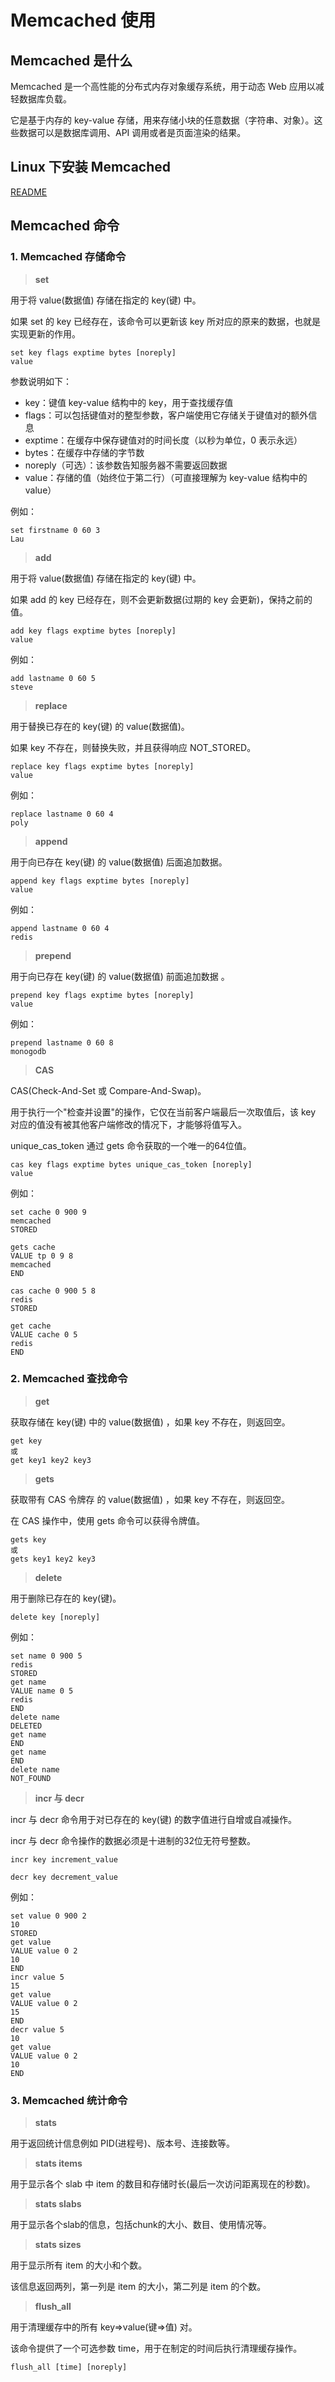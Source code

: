 # Memcached 使用

## Memcached 是什么

Memcached 是一个高性能的分布式内存对象缓存系统，用于动态 Web 应用以减轻数据库负载。

它是基于内存的 key-value 存储，用来存储小块的任意数据（字符串、对象）。这些数据可以是数据库调用、API 调用或者是页面渲染的结果。

## Linux 下安装 Memcached

[README](https://github.com/steveLauwh/Database/blob/master/Memcached/Linux%20%E4%B8%8B%20Memcached%20%E5%AE%89%E8%A3%85.md)

## Memcached 命令

### 1. Memcached 存储命令

> **set**

用于将 value(数据值) 存储在指定的 key(键) 中。

如果 set 的 key 已经存在，该命令可以更新该 key 所对应的原来的数据，也就是实现更新的作用。

```shell
set key flags exptime bytes [noreply] 
value 
```
参数说明如下：

* key：键值 key-value 结构中的 key，用于查找缓存值
* flags：可以包括键值对的整型参数，客户端使用它存储关于键值对的额外信息 
* exptime：在缓存中保存键值对的时间长度（以秒为单位，0 表示永远）
* bytes：在缓存中存储的字节数
* noreply（可选）：该参数告知服务器不需要返回数据
* value：存储的值（始终位于第二行）（可直接理解为 key-value 结构中的 value）

例如：

```shell
set firstname 0 60 3
Lau
```
> **add**

用于将 value(数据值) 存储在指定的 key(键) 中。

如果 add 的 key 已经存在，则不会更新数据(过期的 key 会更新)，保持之前的值。

```shell
add key flags exptime bytes [noreply]
value
```

例如：

```shell
add lastname 0 60 5
steve
```
> **replace**

用于替换已存在的 key(键) 的 value(数据值)。

如果 key 不存在，则替换失败，并且获得响应 NOT_STORED。

```shell
replace key flags exptime bytes [noreply]
value
```

例如：

```shell
replace lastname 0 60 4
poly
```

> **append**

用于向已存在 key(键) 的 value(数据值) 后面追加数据。

```shell
append key flags exptime bytes [noreply]
value
```

例如：

```shell
append lastname 0 60 4
redis
```

> **prepend**

用于向已存在 key(键) 的 value(数据值) 前面追加数据 。

```shell
prepend key flags exptime bytes [noreply]
value
```

例如：

```shell
prepend lastname 0 60 8
monogodb
```

> **CAS**

CAS(Check-And-Set 或 Compare-And-Swap)。

用于执行一个"检查并设置"的操作，它仅在当前客户端最后一次取值后，该 key 对应的值没有被其他客户端修改的情况下，才能够将值写入。

unique_cas_token 通过 gets 命令获取的一个唯一的64位值。

```shell
cas key flags exptime bytes unique_cas_token [noreply]
value
```

例如：

```shell
set cache 0 900 9
memcached
STORED

gets cache
VALUE tp 0 9 8
memcached
END

cas cache 0 900 5 8
redis
STORED

get cache
VALUE cache 0 5
redis
END
```

### 2. Memcached 查找命令

> **get**

获取存储在 key(键) 中的 value(数据值) ，如果 key 不存在，则返回空。

```shell
get key
或
get key1 key2 key3
```

> **gets**

获取带有 CAS 令牌存 的 value(数据值) ，如果 key 不存在，则返回空。

在 CAS 操作中，使用 gets 命令可以获得令牌值。

```shell
gets key
或
gets key1 key2 key3
```

> **delete**

用于删除已存在的 key(键)。

```shell
delete key [noreply]
```

例如：

```shell
set name 0 900 5
redis
STORED
get name
VALUE name 0 5
redis
END
delete name
DELETED
get name
END
get name
END
delete name
NOT_FOUND
```

> **incr 与 decr**

incr 与 decr 命令用于对已存在的 key(键) 的数字值进行自增或自减操作。
 
incr 与 decr 命令操作的数据必须是十进制的32位无符号整数。
 
```shell
incr key increment_value
 
decr key decrement_value
```
 
 例如：

```shell
set value 0 900 2
10
STORED
get value
VALUE value 0 2
10
END
incr value 5
15
get value
VALUE value 0 2
15
END
decr value 5
10
get value
VALUE value 0 2
10
END
```

### 3. Memcached 统计命令

> **stats**

用于返回统计信息例如 PID(进程号)、版本号、连接数等。

> **stats items**

用于显示各个 slab 中 item 的数目和存储时长(最后一次访问距离现在的秒数)。

> **stats slabs**

用于显示各个slab的信息，包括chunk的大小、数目、使用情况等。

> **stats sizes**

用于显示所有 item 的大小和个数。

该信息返回两列，第一列是 item 的大小，第二列是 item 的个数。

> **flush_all**

用于清理缓存中的所有 key=>value(键=>值) 对。

该命令提供了一个可选参数 time，用于在制定的时间后执行清理缓存操作。

```shell
flush_all [time] [noreply]
```
